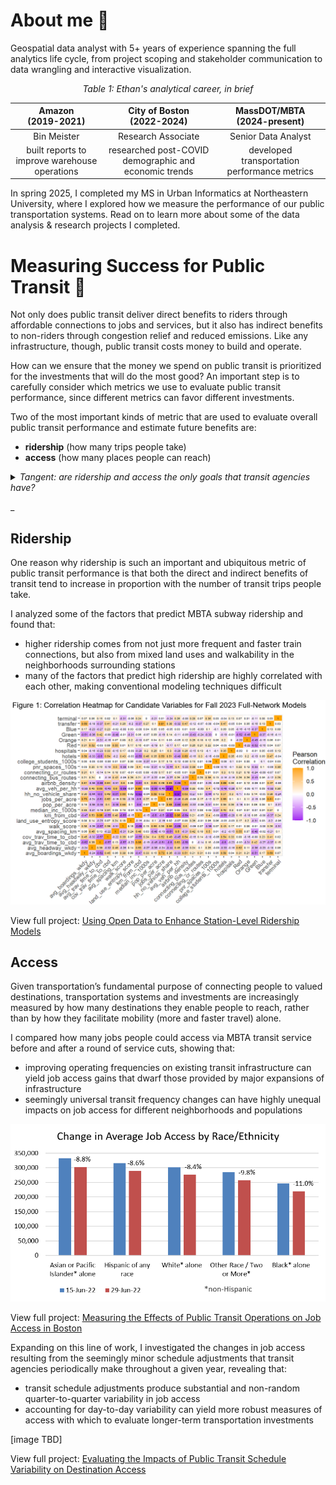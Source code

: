 # About me :wave:
Geospatial data analyst with 5+ years of experience spanning the full analytics life cycle, from project scoping and stakeholder communication to data wrangling and interactive visualization. 

*<p align="center">Table 1: Ethan's analytical career, in brief</p>*

| Amazon <br>(2019-2021) | City of Boston <br>(2022-2024) | MassDOT/MBTA <br>(2024-present) |
| :--------: | :------: | :-------: |
| Bin Meister | Research Associate | Senior Data Analyst |
| built reports to improve warehouse operations | researched post-COVID demographic and economic trends | developed transportation performance metrics | 

In spring 2025, I completed my MS in Urban Informatics at Northeastern University, where I explored how we measure the performance of our public transportation systems. Read on to learn more about some of the data analysis & research projects I completed. 

# Measuring Success for Public Transit :trolleybus:
Not only does public transit deliver direct benefits to riders through affordable connections to jobs and services, but it also has indirect benefits to non-riders through congestion relief and reduced emissions. Like any infrastructure, though, public transit costs money to build and operate. 

How can we ensure that the money we spend on public transit is prioritized for the investments that will do the most good? An important step is to carefully consider which metrics we use to evaluate public transit performance, since different metrics can favor different investments. 

Two of the most important kinds of metric that are used to evaluate overall public transit performance and estimate future benefits are:
-  **ridership** (how many trips people take)
-  **access** (how many places people can reach)

<details>

<summary><i>Tangent: are ridership and access the only goals that transit agencies have?</summary>

<br>Most transit agencies don't seek to narrowly maximize ridership or access at an aggregate level. In fact, a large portion of transit service is explicitly designed not to maximize total ridership or access, but instead to provide a basic level of service to a wide swath of communities, a dynamic which Jarrett Walker calls the "<a href="https://humantransit.org/2018/02/basics-the-ridership-coverage-tradeoff.html">ridership-coverage tradeoff</a>". Different agencies apply different value judgments about how to distribute service.

Although ridership and access are not the only goals that transit agencies have, both kinds of metric remain in widespread use, especially for evaluating large-scale service changes.</i>

</details>

_

## Ridership
One reason why ridership is such an important and ubiquitous metric of public transit performance is that both the direct and indirect benefits of transit tend to increase in proportion with the number of transit trips people take.

I analyzed some of the factors that predict MBTA subway ridership and found that:
* higher ridership comes from not just more frequent and faster train connections, but also from mixed land uses and walkability in the neighborhoods surrounding stations
* many of the factors that predict high ridership are highly correlated with each other, making conventional modeling techniques difficult

![Figure 1: Correlation Heatmap for Candidate Variables for Fall 2023 Full-Network Models](docs/assets/img/ridership_figure1.png)

View full project: [Using Open Data to Enhance Station-Level Ridership Models](https://mciethan.github.io/project1.html)

## Access

Given transportation’s fundamental purpose of connecting people to valued destinations, transportation systems and investments are increasingly measured by how many destinations they enable people to reach, rather than by how they facilitate mobility (more and faster travel) alone.

I compared how many jobs people could access via MBTA transit service before and after a round of service cuts, showing that:
* improving operating frequencies on existing transit infrastructure can yield job access gains that dwarf those provided by major expansions of infrastructure
* seemingly universal transit frequency changes can have highly unequal impacts on job access for different neighborhoods and populations

![Figure 1: Correlation Heatmap for Candidate Variables for Fall 2023 Full-Network Models](docs/assets/img/access_chg_raceethn.png)

View full project: [Measuring the Effects of Public Transit Operations on Job Access in Boston](https://mciethan.github.io/project2.html)

Expanding on this line of work, I investigated the changes in job access resulting from the seemingly minor schedule adjustments that transit agencies periodically make throughout a given year, revealing that:
* transit schedule adjustments produce substantial and non-random quarter-to-quarter variability in job access
* accounting for day-to-day variability can yield more robust measures of access with which to evaluate longer-term transportation investments

[image TBD]

View full project: [Evaluating the Impacts of Public Transit Schedule Variability on Destination Access](https://mciethan.github.io/project3.html)